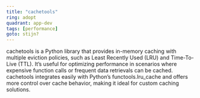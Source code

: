 ```yaml
---
title: "cachetools"
ring: adopt
quadrant: app-dev
tags: [performance]
goto: stijn?
---
```


cachetools is a Python library that provides in-memory caching with multiple eviction policies, such as Least Recently Used (LRU) and Time-To-Live (TTL). It’s useful for optimizing performance in scenarios where expensive function calls or frequent data retrievals can be cached. cachetools integrates easily with Python’s functools.lru_cache and offers more control over cache behavior, making it ideal for custom caching solutions.
